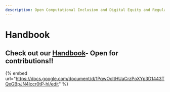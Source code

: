 ```yaml
---
description: Open Computational Inclusion and Digital Equity and Regulatory Handbook
---
```


# Handbook

## Check out our [Handbook](https://docs.google.com/document/d/1PqwOcItHUaCrzPoXYp3D1443TQxGBpJN4lccr0tP-hI/edit#)- Open for contributions!! 

{% embed url="https://docs.google.com/document/d/1PqwOcItHUaCrzPoXYp3D1443TQxGBpJN4lccr0tP-hI/edit" %}



